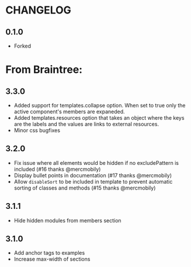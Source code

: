 CHANGELOG
=========

0.1.0
-----
- Forked

From Braintree:
=========


3.3.0
-----
- Added support for templates.collapse option. When set to true only the active component\'s members are expaneded.
- Added templates.resources option that takes an object where the keys are the labels and the values are links to external resources.
- Minor css bugfixes

3.2.0
-----
- Fix issue where all elements would be hidden if no excludePattern is included (#16 thanks @mercmobily)
- Display bullet points in documentation (#17 thanks @mercmobily)
- Allow `disableSort` to be included in template to prevent automatic sorting of classes and methods (#15 thanks @mercmobily)

3.1.1
-----
- Hide hidden modules from members section

3.1.0
-----
- Add anchor tags to examples
- Increase max-width of sections

